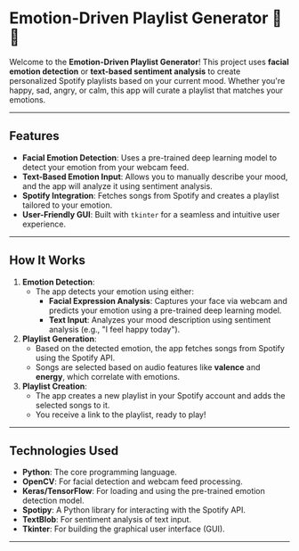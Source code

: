 # Emotion-Driven Playlist Generator 🎵😊

Welcome to the **Emotion-Driven Playlist Generator**! This project uses **facial emotion detection** or **text-based sentiment analysis** to create personalized Spotify playlists based on your current mood. Whether you're happy, sad, angry, or calm, this app will curate a playlist that matches your emotions.

---

## **Features**
- **Facial Emotion Detection**: Uses a pre-trained deep learning model to detect your emotion from your webcam feed.
- **Text-Based Emotion Input**: Allows you to manually describe your mood, and the app will analyze it using sentiment analysis.
- **Spotify Integration**: Fetches songs from Spotify and creates a playlist tailored to your emotion.
- **User-Friendly GUI**: Built with `tkinter` for a seamless and intuitive user experience.

---

## **How It Works**
1. **Emotion Detection**:
   - The app detects your emotion using either:
     - **Facial Expression Analysis**: Captures your face via webcam and predicts your emotion using a pre-trained deep learning model.
     - **Text Input**: Analyzes your mood description using sentiment analysis (e.g., "I feel happy today").
2. **Playlist Generation**:
   - Based on the detected emotion, the app fetches songs from Spotify using the Spotify API.
   - Songs are selected based on audio features like **valence** and **energy**, which correlate with emotions.
3. **Playlist Creation**:
   - The app creates a new playlist in your Spotify account and adds the selected songs to it.
   - You receive a link to the playlist, ready to play!

---

## **Technologies Used**
- **Python**: The core programming language.
- **OpenCV**: For facial detection and webcam feed processing.
- **Keras/TensorFlow**: For loading and using the pre-trained emotion detection model.
- **Spotipy**: A Python library for interacting with the Spotify API.
- **TextBlob**: For sentiment analysis of text input.
- **Tkinter**: For building the graphical user interface (GUI).

---
